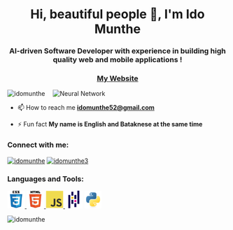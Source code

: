 
<h1 align="center">Hi, beautiful people 👋, I'm Ido Munthe</h1>
<h3 align="center"> AI-driven Software Developer with experience in building high quality web and mobile applications !</h3>
<h3 align="center"><a href="https://idomunthe.github.io/portfolio/">My Website</a></h3>
<img align="right" alt="Neural Network" width="400" src="https://i.giphy.com/media/qgQUggAC3Pfv687qPC/giphy.webp">

<p align="left"> <img src="https://komarev.com/ghpvc/?username=idomunthe&label=Profile%20views&color=0e75b6&style=flat" alt="idomunthe" /> </p>

- 📫 How to reach me **idomunthe52@gmail.com**

- ⚡ Fun fact **My name is English and Bataknese at the same time**

<h3 align="left">Connect with me:</h3>
<p align="left">
<a href="https://linkedin.com/in/idomunthe" target="blank"><img align="center" src="https://raw.githubusercontent.com/rahuldkjain/github-profile-readme-generator/master/src/images/icons/Social/linked-in-alt.svg" alt="idomunthe" height="30" width="40" /></a>
<a href="https://instagram.com/idomunthe3" target="blank"><img align="center" src="https://raw.githubusercontent.com/rahuldkjain/github-profile-readme-generator/master/src/images/icons/Social/instagram.svg" alt="idomunthe3" height="30" width="40" /></a>
</p>

<h3 align="left">Languages and Tools:</h3>
<p align="left"> <a href="https://www.w3schools.com/css/" target="_blank" rel="noreferrer"> <img src="https://raw.githubusercontent.com/devicons/devicon/master/icons/css3/css3-original-wordmark.svg" alt="css3" width="40" height="40"/> </a> <a href="https://www.w3.org/html/" target="_blank" rel="noreferrer"> <img src="https://raw.githubusercontent.com/devicons/devicon/master/icons/html5/html5-original-wordmark.svg" alt="html5" width="40" height="40"/> </a> <a href="https://developer.mozilla.org/en-US/docs/Web/JavaScript" target="_blank" rel="noreferrer"> <img src="https://raw.githubusercontent.com/devicons/devicon/master/icons/javascript/javascript-original.svg" alt="javascript" width="40" height="40"/> </a><img src="https://raw.githubusercontent.com/devicons/devicon/2ae2a900d2f041da66e950e4d48052658d850630/icons/pandas/pandas-original.svg" alt="pandas" width="40" height="40"/> </a> <a href="https://www.python.org" target="_blank" rel="noreferrer"> <img src="https://raw.githubusercontent.com/devicons/devicon/master/icons/python/python-original.svg" alt="python" width="40" height="40"/> </p>

<p><img align="left" src="https://github-readme-stats.vercel.app/api/top-langs?username=idomunthe&show_icons=true&locale=en&layout=compact" alt="idomunthe" /></p>

